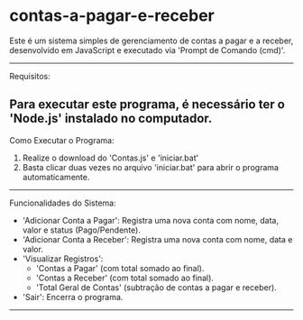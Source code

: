 # contas-a-pagar-e-receber

Este é um sistema simples de gerenciamento de contas a pagar e a receber, desenvolvido em JavaScript e executado via 'Prompt de Comando (cmd)'.

---
Requisitos:

Para executar este programa, é necessário ter o 'Node.js' instalado no computador.
---


Como Executar o Programa:

1. Realize o download do 'Contas.js' e 'iniciar.bat'
2. Basta clicar duas vezes no arquivo 'iniciar.bat' para abrir o programa automaticamente.


---
Funcionalidades do Sistema:

- 'Adicionar Conta a Pagar': Registra uma nova conta com nome, data, valor e status (Pago/Pendente).
- 'Adicionar Conta a Receber': Registra uma nova conta com nome, data e valor.
- 'Visualizar Registros':
  - 'Contas a Pagar' (com total somado ao final).
  - 'Contas a Receber' (com total somado ao final).
  - 'Total Geral de Contas' (subtração de contas a pagar e receber).
- 'Sair': Encerra o programa.
---
